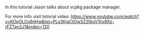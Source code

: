 In this tutorial Jason talks about vcpkg package manager.

For more info visit tutorial video:
https://www.youtube.com/watch?v=KOeOLOu6nHw&list=PLs3KjaCtOwSZ2tbuV1hx8Xz-rFZTan2J1&index=120

